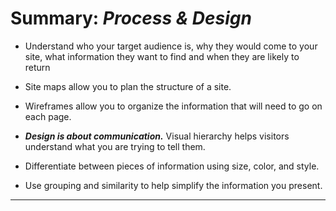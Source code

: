 # **Summary: *Process & Design***

- Understand who your target audience is, why they would come to your site, what information they want to find and when they are likely to return

- Site maps allow you to plan the structure of a site.

- Wireframes allow you to organize the information that will need to go on each page.

- ***Design is about communication.*** Visual hierarchy helps visitors understand what you are trying to tell them.

- Differentiate between pieces of information using size, color, and style.

- Use grouping and similarity to help simplify the information you present.

---

